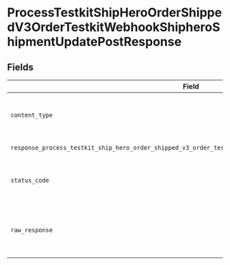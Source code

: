 # ProcessTestkitShipHeroOrderShippedV3OrderTestkitWebhookShipheroShipmentUpdatePostResponse


## Fields

| Field                                                                                                     | Type                                                                                                      | Required                                                                                                  | Description                                                                                               |
| --------------------------------------------------------------------------------------------------------- | --------------------------------------------------------------------------------------------------------- | --------------------------------------------------------------------------------------------------------- | --------------------------------------------------------------------------------------------------------- |
| `content_type`                                                                                            | *str*                                                                                                     | :heavy_check_mark:                                                                                        | HTTP response content type for this operation                                                             |
| `response_process_testkit_ship_hero_order_shipped_v3_order_testkit_webhook_shiphero_shipment_update_post` | *Optional[str]*                                                                                           | :heavy_minus_sign:                                                                                        | Successful Response                                                                                       |
| `status_code`                                                                                             | *int*                                                                                                     | :heavy_check_mark:                                                                                        | HTTP response status code for this operation                                                              |
| `raw_response`                                                                                            | [requests.Response](https://requests.readthedocs.io/en/latest/api/#requests.Response)                     | :heavy_check_mark:                                                                                        | Raw HTTP response; suitable for custom response parsing                                                   |